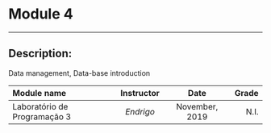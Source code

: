 # Module 4

--- 

## Description: 
Data management, Data-base introduction 

| Module name | Instructor | Date | Grade |
| :---------- | :--------: | :---: | ----: |
| Laboratório de Programação 3 | *Endrigo* | November, 2019 | N.I. |
